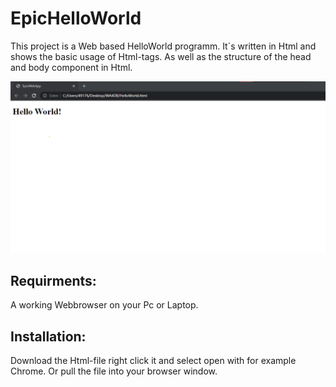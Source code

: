# EpicHelloWorld

This project is a Web based HelloWorld programm. It´s written in Html and shows the basic usage of Html-tags. As well as the structure of the head and body component in Html.

![Screen](./docs/Screen.png)

## Requirments:

A working Webbrowser on your Pc or Laptop.

## Installation:

Download the Html-file right click it and select open with for example Chrome.
Or pull the file into your browser window.
